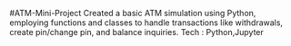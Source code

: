 #ATM-Mini-Project
Created a basic ATM simulation using Python, employing functions and classes to handle transactions like withdrawals, create pin/change pin, and balance inquiries.
Tech : Python,Jupyter 
